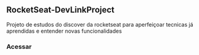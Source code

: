 ## RocketSeat-DevLinkProject

Projeto de estudos do discover da rocketseat para aperfeiçoar tecnicas já aprendidas e entender novas funcionalidades

### <a src="./index.html">Acessar</a>